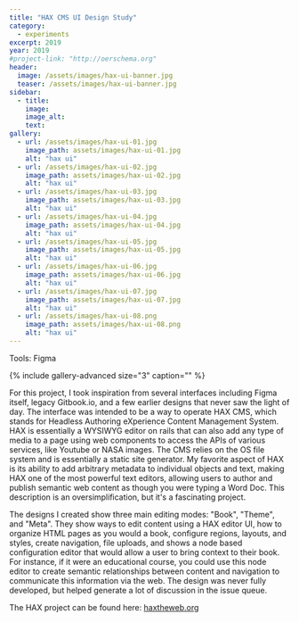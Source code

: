 ```yaml
---
title: "HAX CMS UI Design Study"
category:
  - experiments
excerpt: 2019
year: 2019
#project-link: "http://oerschema.org"
header:
  image: /assets/images/hax-ui-banner.jpg
  teaser: /assets/images/hax-ui-banner.jpg
sidebar:
  - title:
    image:
    image_alt:
    text:
gallery:
  - url: /assets/images/hax-ui-01.jpg
    image_path: assets/images/hax-ui-01.jpg
    alt: "hax ui"
  - url: /assets/images/hax-ui-02.jpg
    image_path: assets/images/hax-ui-02.jpg
    alt: "hax ui"
  - url: /assets/images/hax-ui-03.jpg
    image_path: assets/images/hax-ui-03.jpg
    alt: "hax ui"
  - url: /assets/images/hax-ui-04.jpg
    image_path: assets/images/hax-ui-04.jpg
    alt: "hax ui"
  - url: /assets/images/hax-ui-05.jpg
    image_path: assets/images/hax-ui-05.jpg
    alt: "hax ui"
  - url: /assets/images/hax-ui-06.jpg
    image_path: assets/images/hax-ui-06.jpg
    alt: "hax ui"
  - url: /assets/images/hax-ui-07.jpg
    image_path: assets/images/hax-ui-07.jpg
    alt: "hax ui"
  - url: /assets/images/hax-ui-08.png
    image_path: assets/images/hax-ui-08.png
    alt: "hax ui"
---
```

Tools: Figma

{% include gallery-advanced size="3" caption="" %}

For this project, I took inspiration from several interfaces including Figma itself, legacy Gitbook.io, and a few earlier designs that never saw the light of day. The interface was intended to be a way to operate HAX CMS, which stands for Headless Authoring eXperience Content Management System. HAX is essentially a WYSIWYG editor on rails that can also add any type of media to a page using web components to access the APIs of various services, like Youtube or NASA images. The CMS relies on the OS file system and is essentially a static site generator. My favorite aspect of HAX is its ability to add arbitrary metadata to individual objects and text, making HAX one of the most powerful text editors, allowing users to author and publish semantic web content as though you were typing a Word Doc. This description is an oversimplification, but it's a fascinating project.

The designs I created show three main editing modes: "Book", "Theme", and "Meta". They show ways to edit content using a HAX editor UI, how to organize HTML pages as you would a book, configure regions, layouts, and styles, create navigation, file uploads, and shows a node based configuration editor that would allow a user to bring context to their book. For instance, if it were an educational course, you could use this node editor to create semantic relationships between content and navigation to communicate this information via the web. The design was never fully developed, but helped generate a lot of discussion in the issue queue.

The HAX project can be found here: [haxtheweb.org](https://haxtheweb.org)



